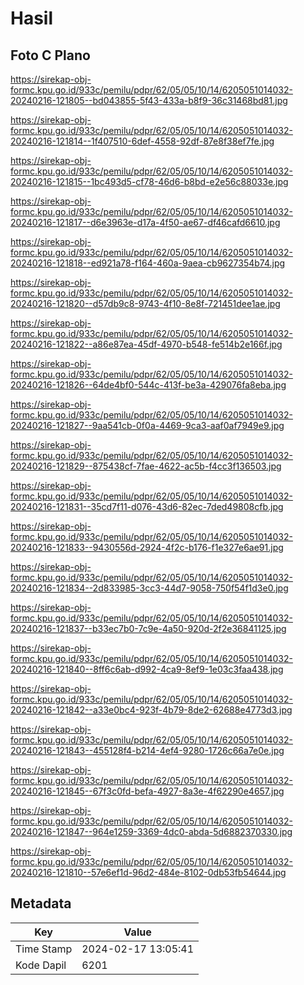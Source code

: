 # Hasil

## Foto C Plano

https://sirekap-obj-formc.kpu.go.id/933c/pemilu/pdpr/62/05/05/10/14/6205051014032-20240216-121805--bd043855-5f43-433a-b8f9-36c31468bd81.jpg

https://sirekap-obj-formc.kpu.go.id/933c/pemilu/pdpr/62/05/05/10/14/6205051014032-20240216-121814--1f407510-6def-4558-92df-87e8f38ef7fe.jpg

https://sirekap-obj-formc.kpu.go.id/933c/pemilu/pdpr/62/05/05/10/14/6205051014032-20240216-121815--1bc493d5-cf78-46d6-b8bd-e2e56c88033e.jpg

https://sirekap-obj-formc.kpu.go.id/933c/pemilu/pdpr/62/05/05/10/14/6205051014032-20240216-121817--d6e3963e-d17a-4f50-ae67-df46cafd6610.jpg

https://sirekap-obj-formc.kpu.go.id/933c/pemilu/pdpr/62/05/05/10/14/6205051014032-20240216-121818--ed921a78-f164-460a-9aea-cb9627354b74.jpg

https://sirekap-obj-formc.kpu.go.id/933c/pemilu/pdpr/62/05/05/10/14/6205051014032-20240216-121820--d57db9c8-9743-4f10-8e8f-721451dee1ae.jpg

https://sirekap-obj-formc.kpu.go.id/933c/pemilu/pdpr/62/05/05/10/14/6205051014032-20240216-121822--a86e87ea-45df-4970-b548-fe514b2e166f.jpg

https://sirekap-obj-formc.kpu.go.id/933c/pemilu/pdpr/62/05/05/10/14/6205051014032-20240216-121826--64de4bf0-544c-413f-be3a-429076fa8eba.jpg

https://sirekap-obj-formc.kpu.go.id/933c/pemilu/pdpr/62/05/05/10/14/6205051014032-20240216-121827--9aa541cb-0f0a-4469-9ca3-aaf0af7949e9.jpg

https://sirekap-obj-formc.kpu.go.id/933c/pemilu/pdpr/62/05/05/10/14/6205051014032-20240216-121829--875438cf-7fae-4622-ac5b-f4cc3f136503.jpg

https://sirekap-obj-formc.kpu.go.id/933c/pemilu/pdpr/62/05/05/10/14/6205051014032-20240216-121831--35cd7f11-d076-43d6-82ec-7ded49808cfb.jpg

https://sirekap-obj-formc.kpu.go.id/933c/pemilu/pdpr/62/05/05/10/14/6205051014032-20240216-121833--9430556d-2924-4f2c-b176-f1e327e6ae91.jpg

https://sirekap-obj-formc.kpu.go.id/933c/pemilu/pdpr/62/05/05/10/14/6205051014032-20240216-121834--2d833985-3cc3-44d7-9058-750f54f1d3e0.jpg

https://sirekap-obj-formc.kpu.go.id/933c/pemilu/pdpr/62/05/05/10/14/6205051014032-20240216-121837--b33ec7b0-7c9e-4a50-920d-2f2e36841125.jpg

https://sirekap-obj-formc.kpu.go.id/933c/pemilu/pdpr/62/05/05/10/14/6205051014032-20240216-121840--8ff6c6ab-d992-4ca9-8ef9-1e03c3faa438.jpg

https://sirekap-obj-formc.kpu.go.id/933c/pemilu/pdpr/62/05/05/10/14/6205051014032-20240216-121842--a33e0bc4-923f-4b79-8de2-62688e4773d3.jpg

https://sirekap-obj-formc.kpu.go.id/933c/pemilu/pdpr/62/05/05/10/14/6205051014032-20240216-121843--455128f4-b214-4ef4-9280-1726c66a7e0e.jpg

https://sirekap-obj-formc.kpu.go.id/933c/pemilu/pdpr/62/05/05/10/14/6205051014032-20240216-121845--67f3c0fd-befa-4927-8a3e-4f62290e4657.jpg

https://sirekap-obj-formc.kpu.go.id/933c/pemilu/pdpr/62/05/05/10/14/6205051014032-20240216-121847--964e1259-3369-4dc0-abda-5d6882370330.jpg

https://sirekap-obj-formc.kpu.go.id/933c/pemilu/pdpr/62/05/05/10/14/6205051014032-20240216-121810--57e6ef1d-96d2-484e-8102-0db53fb54644.jpg


## Metadata

| Key        | Value               |
| ---------- | ------------------- |
| Time Stamp | 2024-02-17 13:05:41 |
| Kode Dapil | 6201                |



